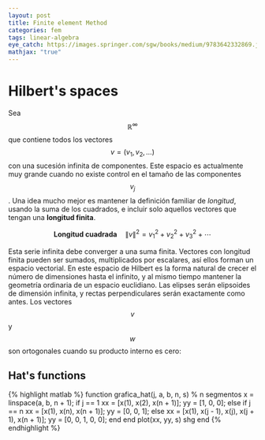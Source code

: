 ```yaml
---
layout: post
title: Finite element Method
categories: fem
tags: linear-algebra
eye_catch: https://images.springer.com/sgw/books/medium/9783642332869.jpg
mathjax: "true"
---
```


<!--more-->

# Hilbert's spaces

Sea $$\mathbb{R}^\infty$$ que contiene todos los vectores $$v=(v_1,v_2,\ldots)$$ con una sucesión infinita de componentes. Este espacio es actualmente muy grande cuando no existe control en el tamaño de las componentes $$v_j$$. Una idea mucho mejor es mantener la definición familiar de *longitud*, usando la suma de los cuadrados, e incluir solo aquellos vectores que tengan una **longitud finita**.

$$
\textbf{Longitud cuadrada}\quad \|v\|^2= v_1^2+v_2^2+v_3^2+\cdots
$$

Esta serie infinita debe converger a una suma finita. Vectores con longitud finita pueden ser sumados, multiplicados por escalares, así ellos forman un espacio vectorial. En este espacio de Hilbert es la forma natural de crecer el número de dimensiones hasta el infinito, y al mismo tiempo mantener la geometría ordinaria de un espacio euclidiano. Las elipses serán elipsoides de dimensión infinita, y rectas perpendiculares serán exactamente como antes. Los vectores $$v$$ y $$w$$ son ortogonales cuando su producto interno es cero:

## Hat's functions

{% highlight matlab %}
function grafica_hat(j, a, b, n, s)
% n segmentos
x = linspace(a, b, n + 1);
if j == 1
    xx = [x(1), x(2), x(n + 1)];
    yy = [1, 0, 0];
else
    if j == n
        xx = [x(1), x(n), x(n + 1)];
        yy = [0, 0, 1];
    else
        xx = [x(1), x(j - 1), x(j), x(j + 1), x(n + 1)];
        yy = [0, 0, 1, 0, 0];
    end
end
plot(xx, yy, s)
shg
end
{% endhighlight %}